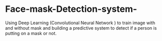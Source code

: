 # Face-mask-Detection-system-
Using Deep Learning (Convolutional Neural Network ) to train image with and without mask and building a predictive system to detect if a person is putting on a mask or not. 
